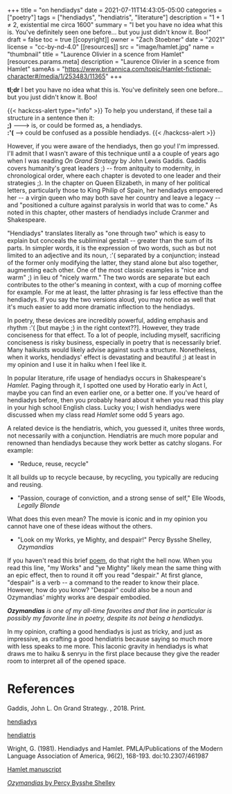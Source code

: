 +++
title = "on hendiadys"
date = 2021-07-11T14:43:05-05:00
categories = ["poetry"]
tags = ["hendiadys", "hendiatris", "literature"]
description = "1 + 1 ≠ 2, existential me circa 1600"
summary = "I bet you have no idea what this is. You've definitely seen one before... but you just didn't know it. Boo!"
draft = false
toc = true
[[copyright]]
  owner = "Zach Stoebner"
  date = "2021"
  license = "cc-by-nd-4.0"
[[resources]]
  src = "image/hamlet.jpg"
  name = "thumbnail"
  title = "Laurence Olivier in a scence from Hamlet"
  [resources.params.meta]
    description = "Laurence Olivier in a scence from Hamlet"
    sameAs = "https://www.britannica.com/topic/Hamlet-fictional-character#/media/1/253483/11365"
+++

**tl;dr** I bet you have no idea what this is. You've definitely seen one before... but you just didn't know it. Boo!

{{< hackcss-alert type="info" >}}
To help you understand, if these tail a structure in a sentence then it: <br>
<strong>;)</strong> ---> is, or could be formed as, a hendiadys. <br>
<strong>:'(</strong> --> could be confused as a possible hendiadys.
{{< /hackcss-alert >}}

However, if you were aware of the hendiadys, then go you! I'm impressed. I'll admit that I wasn't aware of this technique until a a couple of years ago when I was reading <i>On Grand Strategy</i> by John Lewis Gaddis. Gaddis covers humanity's great leaders ;) -- from anitquity to modernity, in chronological order, where each chapter is devoted to one leader and their strategies ;). In the chapter on Queen Elizabeth, in many of her political letters, particularly those to King Philip of Spain, her hendiadys empowered her -- a virgin queen who may both save her country and leave a legacy -- and "positioned a culture against paralysis in world that was to come." As noted in this chapter, other masters of hendiadys include Cranmer and Shakespeare.

"Hendiadys" translates literally as "one through two" which is easy to explain but conceals the subliminal gestalt -- greater than the sum of its parts. In simpler words, it is the expression of two words, such as but not limited to an adjective and its noun, :'( separated by a conjunction; instead of the former only modifying the latter, they stand alone but also together, augmenting each other. One of the most classic examples is "nice and warm" ;) in lieu of "nicely warm." The two words are separate but each contributes to the other's meaning in context, with a cup of morning coffee for example. For me at least, the latter phrasing is far less effective than the hendiadys. If you say the two versions aloud, you may notice as well that it's much easier to add more dramatic inflection to the hendiadys.

In poetry, these devices are incredibly powerful, adding emphasis and rhythm :'( [but maybe ;) in the right context??]. However, they trade conciseness for that effect. To a lot of people, including myself, sacrificing conciseness is risky business, especially in poetry that is necessarily brief. Many haikuists would likely advise against such a structure. Nonetheless, when it works, hendiadys' effect is devastating and beautiful ;) at least in my opinion and I use it in haiku when I feel like it.

In popular literature, rife usage of hendiadys occurs in Shakespeare's <i>Hamlet</i>. Paging through it, I spotted one used by Horatio early in Act I, maybe you can find an even earlier one, or a better one. If you've heard of hendiadys before, then you probably heard about it when you read this play in your high school English class. Lucky you; I wish hendiadys were discussed when my class read <i>Hamlet</i> some odd 5 years ago.  

A related device is the hendiatris, which, you guessed it, unites three words, not necessarily with a conjunction. Hendiatris are much more popular and renowned than hendiadys because they work better as catchy slogans. For example: 

- "Reduce, reuse, recycle"

It all builds up to recycle because, by recycling, you typically are reducing and reusing. 

- "Passion, courage of conviction, and a strong sense of self," Elle Woods, <i>Legally Blonde</i> 

What does this even mean? The movie is iconic and in my opinion you cannot have one of these ideas without the others. 

- "Look on my Works, ye Mighty, and despair!" Percy Bysshe Shelley, <i>Ozymandias</i>

If you haven't read this brief [poem](https://www.poetryfoundation.org/poems/46565/ozymandias), do that right the hell now. When you read this line, "my Works" and "ye Mighty" likely mean the same thing with an epic effect, then to round it off you read "despair." At first glance, "despair" is a verb -- a command to the reader to know their place. However, how do you know? "Despair" could also be a noun and Ozymandias' mighty works are despair embodied. 

<i>
<b>Ozymandias</b> is one of my all-time favorites and that line in particular is possibly my favorite line in poetry, despite its not being a hendiadys. 
</i>

In my opinion, crafting a good hendiadys is just as tricky, and just as impressive, as crafting a good hendiatris because saying so much more with less speaks to me more. This laconic gravity in hendiadys is what draws me to haiku & senryu in the first place because they give the reader room to interpret all of the opened space. 

# References
Gaddis, John L. On Grand Strategy. , 2018. Print.

[hendiadys](https://en.wikipedia.org/wiki/Hendiadys)

[hendiatris](https://en.wikipedia.org/wiki/Hendiatris)

Wright, G. (1981). Hendiadys and Hamlet. PMLA/Publications of the Modern Language Association of America, 96(2), 168-193. doi:10.2307/461987

[Hamlet manuscript](http://shakespeare.mit.edu/hamlet/full.html)

[<i>Ozymandias</i> by Percy Bysshe Shelley](https://www.poetryfoundation.org/poems/46565/ozymandias)
